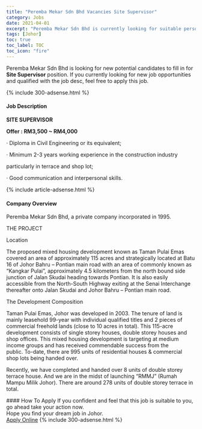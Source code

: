 ```yaml
---
title: "Peremba Mekar Sdn Bhd Vacancies Site Supervisor" 
category: Jobs 
date: 2021-04-01 
excerpt: "Peremba Mekar Sdn Bhd is currently looking for suitable person to fill in the Site Supervisor which based in Johor" 
tags: [Johor] 
toc: true 
toc_label: TOC 
toc_icon: "fire" 
--- 
```


<p>Peremba Mekar Sdn Bhd is looking for new potential candidates to fill in for <b>Site Supervisor</b> position. If you currently looking for new job opportunities and qualified with the job desc, feel free to apply this job.
</p>{% include 300-adsense.html %} 
<div><div><h4>Job Description</h4></div><div><div><span><div><p><strong>SITE SUPERVISOR</strong></p><p><strong>Offer : RM3,500 ~ RM4,000&#160;</strong></p><p>&#183;&#160;Diploma in Civil Engineering or its equivalent;</p><p>&#183;&#160;Minimum 2-3 years working experience in the construction industry</p><p>particularly in terrace and shop lot;</p><p>&#183;&#160;Good communication and interpersonal skills.</p></div></span></div></div></div> 
{% include article-adsense.html %} 
<div><div><h4>Company Overview</h4></div><div><div><span><div><p>Peremba Mekar Sdn Bhd, a private company incorporated in 1995.</p><p>THE PROJECT</p><p>Location</p><p>The proposed mixed housing development known as Taman Pulai Emas covered an area of approximately 115 acres and strategically located at Batu 16 of Johor Bahru &#8211; Pontian main road with an area of commonly known as &#8220;Kangkar Pulai&#8221;, approximately 4.5 kilometers from the north bound side junction of Jalan Skudai heading towards Pontian.&#160;It is also easily accessible from the North-South Highway exiting at the Senai Interchange thereafter onto Jalan Skudai and Johor Bahru &#8211; Pontian main road.</p><p>The Development Composition</p><p>Taman Pulai Emas, Johor was developed in 2003. The tenure of land is mainly leasehold 99-year with individual qualified titles and 2 pieces of commercial freehold lands (close to 10 acres in total). This 115-acre development consists of single storey houses, double storey houses and shop offices. This mixed housing development is targeting at medium income groups and has received commendable success from the public.&#160;To-date, there are 995 units of residential houses &amp; commercial shop lots being handed over.</p><p>Recently, we have completed and handed over 8 units of double storey terrace house. And we are in the midst of launching &#8220;RMMJ&#8221; (Rumah Mampu Milik Johor). There are around 278 units of double storey terrace in total.</p></div></span></div></div></div> 
#### How To Apply 
If you confident and feel that this job is suitable to you, go ahead take your action now. <br/> 
Hope you find your dream job in Johor. <br/> 
<a href="https://www.jobstreet.com.my/en/job/site-supervisor-4522070?jobId=jobstreet-my-job-4522070&" class="btn btn--info" target="_blank" rel="nofollow noopenner">Apply Online</a> 
{% include 300-adsense.html %} 